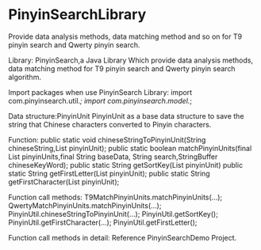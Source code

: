 PinyinSearchLibrary
===================

Provide data analysis methods, data matching method and so on for T9 pinyin search and Qwerty pinyin search.

Library:
PinyinSearch,a Java Library Which provide data analysis methods, data matching method  for T9 pinyin search and Qwerty pinyin search algorithm.

Import packages when use PinyinSearch Library:
import com.pinyinsearch.util.*;
import com.pinyinsearch.model.*;

Data structure:PinyinUnit
PinyinUnit as a base data structure to save the string that Chinese characters  converted to Pinyin characters.

Function:
public static void chineseStringToPinyinUnit(String chineseString,List<PinyinUnit> pinyinUnit);
public static boolean matchPinyinUnits(final List<PinyinUnit> pinyinUnits,final String baseData, String search,StringBuffer chineseKeyWord);
public static String getSortKey(List<PinyinUnit> pinyinUnit)
public static String getFirstLetter(List<PinyinUnit> pinyinUnit);
public static String getFirstCharacter(List<PinyinUnit> pinyinUnit);

Function call methods:
T9MatchPinyinUnits.matchPinyinUnits(...);
QwertyMatchPinyinUnits.matchPinyinUnits(...);
PinyinUtil.chineseStringToPinyinUnit(...);
PinyinUtil.getSortKey();
PinyinUtil.getFirstCharacter(...);
PinyinUtil.getFirstLetter();


Function call methods in detail:
Reference PinyinSearchDemo Project.